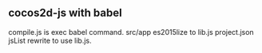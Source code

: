 cocos2d-js with babel
---

compile.js is exec babel command.
src/app es2015lize to lib.js
project.json jsList rewrite to use lib.js.
